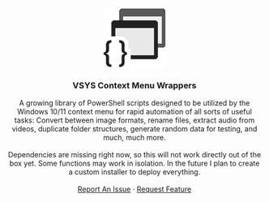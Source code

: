 <div id="top"></div>

<div align="center">
  <a href="https://github.com/othneildrew/Best-README-Template">
    <img src="images/logo.png" alt="Logo" width="122" height="116">
  </a>
  <h3 align="center">VSYS Context Menu Wrappers</h3>
</div>

<p align="center">
A growing library of PowerShell scripts designed to be utilized by the Windows 10/11 context menu for rapid automation of all sorts of useful tasks: Convert between image formats, rename files, extract audio from videos, duplicate folder structures, generate random data for testing, and much, much more.
<br />
<br />
Dependencies are missing right now, so this will not work directly out of the box yet. Some functions may work in isolation. In the future I plan to create a custom installer to deploy everything.
<br />
<br />
<a href="https://github.com/visusys/VSYSContextMenuWrappers/issues">Report An Issue</a>
·
<a href="https://github.com/visusys/VSYSContextMenuWrappers/issues">Request Feature</a>
</p>
